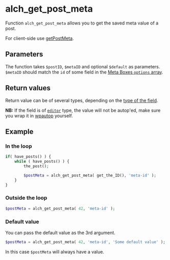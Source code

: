 # alch\_get\_post\_meta

Function `alch_get_post_meta` allows you to get the saved meta value of a post.

For client-side use [getPostMeta](../javascript/get_post_meta.md).

## Parameters

The function takes `$postID`, `$metaID` and optional `$default` as parameters. `$metaID` should match the `id` of some field in the [Meta Boxes `options` array](https://github.com/alchemyoptions/alchemy-options-docs/tree/8b2bf3bd7ce84655c638f5207b00fe1902d575b8/functions/Meta-boxes.md).

## Return values

Return value can be of several types, depending on the [type of the field](../fields/).

**NB:** If the field is of [`editor`](../fields/editor.md) type, the value will not be autop'ed, make sure you wrap it in [wpautop](https://developer.wordpress.org/reference/functions/wpautop/) yourself.

## Example

### In the loop

```php
if( have_posts() ) {
    while ( have_posts() ) {
        the_post();

        $postMeta = alch_get_post_meta( get_the_ID(), 'meta-id' );
    }
}
```

### Outside the loop

```php
$postMeta = alch_get_post_meta( 42, 'meta-id' );
```

### Default value

You can pass the default value as the 3rd argument.

```php
$postMeta = alch_get_post_meta( 42, 'meta-id', 'Some default value' );
```

In this case `$postMeta` will always have a value.

